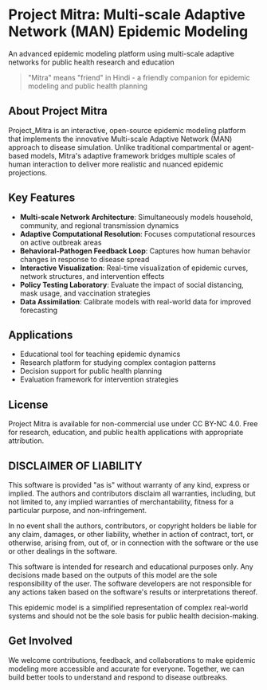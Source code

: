 # Project Mitra: Multi-scale Adaptive Network (MAN) Epidemic Modeling
An advanced epidemic modeling platform using multi-scale adaptive networks for public health research and education

> "Mitra" means "friend" in Hindi - a friendly companion for epidemic modeling and public health planning

## About Project Mitra

Project_Mitra is an interactive, open-source epidemic modeling platform that implements the innovative Multi-scale Adaptive Network (MAN) approach to disease simulation. Unlike traditional compartmental or agent-based models, Mitra's adaptive framework bridges multiple scales of human interaction to deliver more realistic and nuanced epidemic projections.

## Key Features

- **Multi-scale Network Architecture**: Simultaneously models household, community, and regional transmission dynamics
- **Adaptive Computational Resolution**: Focuses computational resources on active outbreak areas
- **Behavioral-Pathogen Feedback Loop**: Captures how human behavior changes in response to disease spread
- **Interactive Visualization**: Real-time visualization of epidemic curves, network structures, and intervention effects
- **Policy Testing Laboratory**: Evaluate the impact of social distancing, mask usage, and vaccination strategies
- **Data Assimilation**: Calibrate models with real-world data for improved forecasting

## Applications

- Educational tool for teaching epidemic dynamics
- Research platform for studying complex contagion patterns
- Decision support for public health planning
- Evaluation framework for intervention strategies

## License

Project Mitra is available for non-commercial use under CC BY-NC 4.0. Free for research, education, and public health applications with appropriate attribution.


## DISCLAIMER OF LIABILITY

This software is provided "as is" without warranty of any kind, express or implied. The authors and contributors disclaim all warranties, including, but not limited to, any implied warranties of merchantability, fitness for a particular purpose, and non-infringement.

In no event shall the authors, contributors, or copyright holders be liable for any claim, damages, or other liability, whether in action of contract, tort, or otherwise, arising from, out of, or in connection with the software or the use or other dealings in the software.

This software is intended for research and educational purposes only. Any decisions made based on the outputs of this model are the sole responsibility of the user. The software developers are not responsible for any actions taken based on the software's results or interpretations thereof.

This epidemic model is a simplified representation of complex real-world systems and should not be the sole basis for public health decision-making.

## Get Involved

We welcome contributions, feedback, and collaborations to make epidemic modeling more accessible and accurate for everyone. Together, we can build better tools to understand and respond to disease outbreaks.
